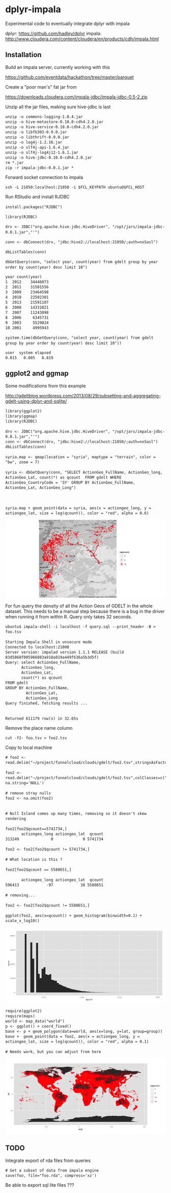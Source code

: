 # dplyr-impala 

Experimental code to eventually integrate dplyr with impala 

dplyr: https://github.com/hadley/dplyr
impala: http://www.cloudera.com/content/cloudera/en/products/cdh/impala.html


## Installation 

Build an impala server, currently working with this 

https://github.com/eventdata/hackathon/tree/master/parquet


Create a "poor man's" fat jar from 

https://downloads.cloudera.com/impala-jdbc/impala-jdbc-0.5-2.zip

Unzip all the jar files, making sure hive-jdbc is last

    unzip -o commons-logging-1.0.4.jar 
    unzip -o hive-metastore-0.10.0-cdh4.2.0.jar 
    unzip -o hive-service-0.10.0-cdh4.2.0.jar 
    unzip -o libfb303-0.9.0.jar 
    unzip -o libthrift-0.9.0.jar 
    unzip -o log4j-1.2.16.jar 
    unzip -o slf4j-api-1.6.4.jar 
    unzip -o slf4j-log4j12-1.6.1.jar 
    unzip -o hive-jdbc-0.10.0-cdh4.2.0.jar
    rm *.jar 
    zip -r impala-jdbc-0.0.1.jar *



Forward socket connection to impala 

    ssh -L 21050:localhost:21050 -i $FCL_KEYPATH ubuntu@$FCL_HOST


Run RStudio and install RJDBC

`install.packages("RJDBC")`

`library(RJDBC)`

`drv <- JDBC("org.apache.hive.jdbc.HiveDriver", "/opt/jars/impala-jdbc-0.0.1.jar","'")`

`conn <- dbConnect(drv, "jdbc:hive2://localhost:21050/;auth=noSasl")`

`dbListTables(conn)`

`dbGetQuery(conn, "select year, count(year) from gdelt group by year order by count(year) desc limit 10")`

    year count(year)
    1  2012    34446073
    2  2011    31501556
    3  2009    23464598
    4  2010    22502301
    5  2013    21591107
    6  2008    14331021
    7  2007    11243098
    8  2006     6345731
    9  2003     5529024
    10 2001     4995943

`system.time(dbGetQuery(conn, "select year, count(year) from gdelt group by year order by count(year) desc limit 10"))`

    user  system elapsed 
    0.015   0.005   8.819 


## ggplot2 and ggmap

Some modifications from this example 

http://gdeltblog.wordpress.com/2013/08/29/subsetting-and-aggregating-gdelt-using-dplyr-and-sqlite/

    library(ggplot2)
    library(ggmap)
    library(RJDBC)

    drv <- JDBC("org.apache.hive.jdbc.HiveDriver", "/opt/jars/impala-jdbc-0.0.1.jar","'")
    conn <- dbConnect(drv, "jdbc:hive2://localhost:21050/;auth=noSasl")
    dbListTables(conn)

    syria.map <- qmap(location = "syria", maptype = "terrain", color = "bw", zoom = 7)

    syria <- dbGetQuery(conn, "SELECT ActionGeo_FullName, ActionGeo_long, ActionGeo_Lat, count(*) as qcount  FROM gdelt WHERE ActionGeo_CountryCode = 'SY' GROUP BY ActionGeo_FullName, ActionGeo_Lat, ActionGeo_Long")

    

    syria.map + geom_point(data = syria, aes(x = actiongeo_long, y = actiongeo_lat, size = log(qcount)), color = "red", alpha = 0.6)


![syria_impala](syria_impala.png)



For fun query the density of all the Action Geos of GDELT in the whole dataset. This needs to be a 
manual step because there is a bug  in the driver when running it from within R. Query only takes 32 seconds.

    ubuntu$ impala-shell -i localhost -f query.sql --print_header -B > foo.tsv

    Starting Impala Shell in unsecure mode
    Connected to localhost:21000
    Server version: impalad version 1.1.1 RELEASE (build 83d5868f005966883a918a819a449f636a5b3d5f)
    Query: select ActionGeo_FullName,
           ActionGeo_long,
           ActionGeo_Lat,
           count(*) as qcount
    FROM gdelt
    GROUP BY ActionGeo_FullName,
             ActionGeo_Lat,
             ActionGeo_Long
    Query finished, fetching results ...


    Returned 611179 row(s) in 32.65s


Remove the place name column 

    cut -f2- foo.tsv > foo2.tsv


Copy to local machine

         
    # foo2 <- read.delim("~/project/funnelcloud/clouds/gdelt/foo2.tsv",stringsAsFactors=F)

    foo2 <- read.delim("~/project/funnelcloud/clouds/gdelt/foo2.tsv",colClasses=c("numeric","numeric","numeric"), na.string='NULL')

    # remove stray nulls
    foo2 <- na.omit(foo2)

    
    # Null Island comes up many times, removing so it doesn't skew rendering
  
    foo2[foo2$qcount==5741734,]
           actiongeo_long actiongeo_lat  qcount 
    313249              0             0 5741734

    foo2 <- foo2[foo2$qcount != 5741734,]

    # What location is this ?

    foo2[foo2$qcount == 5580651,]

           actiongeo_long actiongeo_lat  qcount
    596413            -97            38 5580651
    
    # removing...

    foo2 <- foo2[foo2$qcount != 5580651,]

    ggplot(foo2, aes(x=qcount)) + geom_histogram(binwidth=0.1) + scale_x_log10()
    
![hist_of_counts](hist_of_counts.png)
    

    require(ggplot2)
    require(maps)
    world <- map_data("world")
    p <- ggplot() + coord_fixed()
    base <- p + geom_polygon(data=world, aes(x=long, y=lat, group=group))
    base +  geom_point(data = foo2, aes(x = actiongeo_long, y = actiongeo_lat, size = log(qcount)), color = "red", alpha = 0.1)

    # Needs work, but you can adjust from here

![world_gdelt](world_gdelt.png)

    







## TODO

Integrate export of rda files from queries 

    # Get a subset of data from impala engine 
    save(foo, file="foo.rda", compress='xz')
    
Be able to export sql lite files ???




